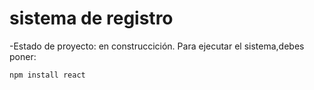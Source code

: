 <h1>sistema de registro</h1>

-Estado de proyecto: en construccición.
Para ejecutar el sistema,debes poner:

```npm install react```

